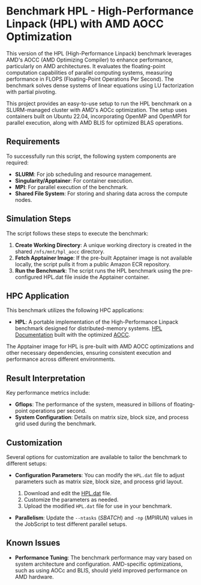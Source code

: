 # Benchmark HPL - High-Performance Linpack (HPL) with AMD AOCC Optimization

This version of the HPL (High-Performance Linpack) benchmark leverages AMD's AOCC (AMD Optimizing Compiler) to enhance performance, particularly on AMD architectures. It evaluates the floating-point computation capabilities of parallel computing systems, measuring performance in FLOPS (Floating-Point Operations Per Second). The benchmark solves dense systems of linear equations using LU factorization with partial pivoting.

This project provides an easy-to-use setup to run the HPL benchmark on a SLURM-managed cluster with AMD's AOCc optimization. The setup uses containers built on Ubuntu 22.04, incorporating OpenMP and OpenMPI for parallel execution, along with AMD BLIS for optimized BLAS operations.

## Requirements

To successfully run this script, the following system components are required:

- **SLURM**: For job scheduling and resource management.
- **Singularity/Apptainer**: For container execution.
- **MPI**: For parallel execution of the benchmark.
- **Shared File System**: For storing and sharing data across the compute nodes.

## Simulation Steps

The script follows these steps to execute the benchmark:

1. **Create Working Directory**: A unique working directory is created in the shared `/nfs/mnt/hpl_aocc` directory.
2. **Fetch Apptainer Image**: If the pre-built Apptainer image is not available locally, the script pulls it from a public Amazon ECR repository.
3. **Run the Benchmark**: The script runs the HPL benchmark using the pre-configured HPL.dat file inside the Apptainer container.

## HPC Application

This benchmark utilizes the following HPC applications:

- **HPL**: A portable implementation of the High-Performance Linpack benchmark designed for distributed-memory systems. [HPL Documentation](https://www.netlib.org/benchmark/hpl/) built with the optimized [AOCC](https://www.amd.com/en/developer/aocc.html).

The Apptainer image for HPL is pre-built with AMD AOCC optimizations and other necessary dependencies, ensuring consistent execution and performance across different environments.

## Result Interpretation

Key performance metrics include:

- **Gflops**: The performance of the system, measured in billions of floating-point operations per second.
- **System Configuration**: Details on matrix size, block size, and process grid used during the benchmark.

## Customization

Several options for customization are available to tailor the benchmark to different setups:

- **Configuration Parameters**: You can modify the `HPL.dat` file to adjust parameters such as matrix size, block size, and process grid layout.

  1. Download and edit the [HPL.dat](https://omnivector-public-assets.s3.us-west-2.amazonaws.com/catalog/HPL.dat) file.
  2. Customize the parameters as needed.
  3. Upload the modified `HPL.dat` file for use in your benchmark.

- **Parallelism**: Update the `--ntasks` (_SBATCH_) and `-np` (_MPIRUN_) values in the JobScript to test different parallel setups.

## Known Issues

- **Performance Tuning**: The benchmark performance may vary based on system architecture and configuration. AMD-specific optimizations, such as using AOCc and BLIS, should yield improved performance on AMD hardware.
